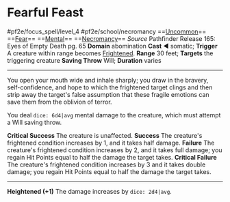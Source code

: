 # Fearful Feast
#pf2e/focus_spell/level_4 #pf2e/school/necromancy 
==[Uncommon](../../../../../TTRPGShare-Pathfinder-2E-Vault/rules/traits/uncommon.md)== ==[Fear](../../Arcane_Tradition/Level%201/Fear.md)== ==[Mental](../../../../../TTRPGShare-Pathfinder-2E-Vault/rules/traits/mental.md)== ==[Necromancy](../../../../../TTRPGShare-Pathfinder-2E-Vault/rules/traits/necromancy.md)==
*Source* Pathfinder Release 165: Eyes of Empty Death pg. 65
**Domain** abomination
**Cast** ◄ somatic; **Trigger** A creature within range becomes [Frightened](../../../Conditions/Frightened.md).
**Range** 30 feet; **Targets** the triggering creature
**Saving Throw** Will; **Duration** varies

---
You open your mouth wide and inhale sharply; you draw in the bravery, self-confidence, and hope to which the frightened target clings and then strip away the target's false assumption that these fragile emotions can save them from the oblivion of terror.

You deal `dice: 6d4|avg` mental damage to the creature, which must attempt a Will saving throw.

**Critical Success** The creature is unaffected.
**Success** The creature's frightened condition increases by 1, and it takes half damage.
**Failure** The creature's frightened condition increases by 2, and it takes full damage; you regain Hit Points equal to half the damage the target takes.
**Critical Failure** The creature's frightened condition increases by 3 and it takes double damage; you regain Hit Points equal to half the damage the target takes.

<hr>

**Heightened (+1)** The damage increases by `dice: 2d4|avg`.